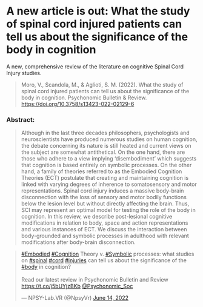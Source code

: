 # A new article is out: What the study of spinal cord injured patients can tell us about the significance of the body in cognition


A new, comprehensive review of the literature on cognitive Spinal Cord Injury studies.

> Moro, V., Scandola, M., & Aglioti, S. M. (2022). What the study of spinal cord injured patients can tell us about the significance of the body in cognition. Psychonomic Bulletin & Review. https://doi.org/10.3758/s13423-022-02129-6

<!--more-->

### Abstract:

> Although in the last three decades philosophers, psychologists and neuroscientists have produced numerous studies on human cognition, the debate concerning its nature is still heated and current views on the subject are somewhat antithetical. On the one hand, there are those who adhere to a view implying ‘disembodiment’ which suggests that cognition is based entirely on symbolic processes. On the other hand, a family of theories referred to as the Embodied Cognition Theories (ECT) postulate that creating and maintaining cognition is linked with varying degrees of inherence to somatosensory and motor representations. Spinal cord injury induces a massive body-brain disconnection with the loss of sensory and motor bodily functions below the lesion level but without directly affecting the brain. Thus, SCI may represent an optimal model for testing the role of the body in cognition. In this review, we describe post-lesional cognitive modifications in relation to body, space and action representations and various instances of ECT. We discuss the interaction between body-grounded and symbolic processes in adulthood with relevant modifications after body-brain disconnection.

<blockquote class="twitter-tweet"><p lang="en" dir="ltr"><a href="https://twitter.com/hashtag/Embodied?src=hash&amp;ref_src=twsrc%5Etfw">#Embodied</a> <a href="https://twitter.com/hashtag/Cognition?src=hash&amp;ref_src=twsrc%5Etfw">#Cognition</a> Theory v. <a href="https://twitter.com/hashtag/Symbolic?src=hash&amp;ref_src=twsrc%5Etfw">#Symbolic</a> processes: what studies on <a href="https://twitter.com/hashtag/spinal?src=hash&amp;ref_src=twsrc%5Etfw">#spinal</a> <a href="https://twitter.com/hashtag/cord?src=hash&amp;ref_src=twsrc%5Etfw">#cord</a> <a href="https://twitter.com/hashtag/injuries?src=hash&amp;ref_src=twsrc%5Etfw">#injuries</a> can tell us about the significance of the <a href="https://twitter.com/hashtag/body?src=hash&amp;ref_src=twsrc%5Etfw">#body</a> in cognition?<br><br>Read our latest review in Psychonomic Bulletin and Review <a href="https://t.co/j5bUYjzBKb">https://t.co/j5bUYjzBKb</a> <a href="https://twitter.com/Psychonomic_Soc?ref_src=twsrc%5Etfw">@Psychonomic_Soc</a></p>&mdash; NPSY-Lab.VR (@NpsyVr) <a href="https://twitter.com/NpsyVr/status/1536617018975297536?ref_src=twsrc%5Etfw">June 14, 2022</a></blockquote> <script async src="https://platform.twitter.com/widgets.js" charset="utf-8"></script> 
